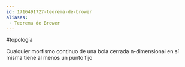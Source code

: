 ```yaml
---
id: 1716491727-teorema-de-brower
aliases:
 - Teorema de Brower
---
```


#topología 

Cualquier morfismo continuo de una bola cerrada n-dimensional en sí misma tiene al menos un punto fijo